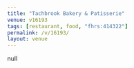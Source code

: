 ```yaml
---
title: "Tachbrook Bakery & Patisserie"
venue: v16193
tags: [restaurant, food, "fhrs:414322"]
permalink: /v/16193/
layout: venue
---
```

null
